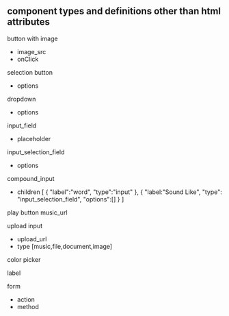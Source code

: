 component types and definitions other than html attributes
---------------------------------------------------------

button with image
- image_src
- onClick

selection button
- options

dropdown
- options

input_field
- placeholder

input_selection_field
- options

compound_input
- children [
    {
        "label":"word",
        "type":"input"
    },
    {
        "label:"Sound Like",
        "type": "input_selection_field",
        "options":[]
    }
]

play button
music_url

upload input
- upload_url
- type [music,file,document,image]

color picker

label

form
 - action
 - method
